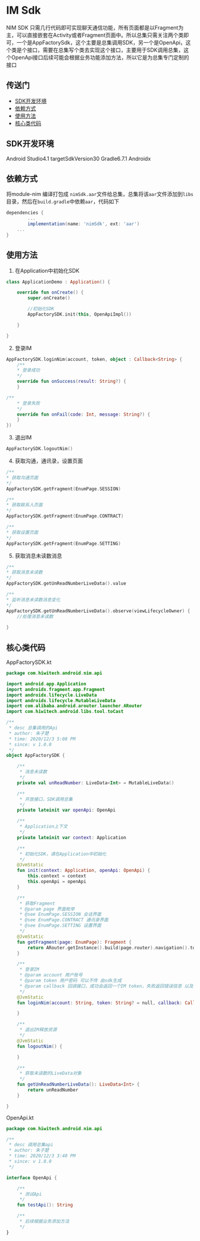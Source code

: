 # IM Sdk

NIM SDK 只需几行代码即可实现聊天通信功能，所有页面都是以Fragment为主，可以直接嵌套在Activity或者Fragment页面中。所以总集只需关注两个类即可，一个是AppFactorySdk，这个主要是总集调用SDK，另一个是OpenApi，这个类是个接口，需要在总集写个类去实现这个接口，主要用于SDK调用总集，这个OpenApi接口后续可能会根据业务功能添加方法，所以它是为总集专门定制的接口

## 传送门

 - [SDK开发环境](SDK开发环境)
 - [依赖方式](依赖方式)
 - [使用方法](使用方法)
 - [核心类代码](核心类代码)

## SDK开发环境

Android Studio4.1
targetSdkVersion30
Gradle6.7.1
Androidx


## 依赖方式

将module-nim 编译打包成 `nimSdk.aar`文件给总集，总集将该`aar`文件添加到`libs`目录，然后在`build.gradle`中依赖`aar`，代码如下

```groovy
dependencies {
		...
		implementation(name: 'nimSdk', ext: 'aar')
    ...
}
```
## 使用方法

1. 在Application中初始化SDK

```kotlin
class ApplicationDemo : Application() {

    override fun onCreate() {
        super.onCreate()

        //初始化SDK
        AppFactorySDK.init(this, OpenApiImpl())

    }

}
```

2. 登录IM

```kotlin
AppFactorySDK.loginNim(account, token, object : Callback<String> {
	/**
	* 登录成功
	*/
	override fun onSuccess(result: String?) {
	}

/**
	* 登录失败
	*/
	override fun onFail(code: Int, message: String?) {
	}
})
```

3. 退出IM

```kotlin
AppFactorySDK.logoutNim()
```

4. 获取沟通，通讯录，设置页面

```kotlin
/**
* 获取沟通页面
*/
AppFactorySDK.getFragment(EnumPage.SESSION)

/**
* 获取联系人页面
*/
AppFactorySDK.getFragment(EnumPage.CONTRACT)

/**
* 获取设置页面
*/
AppFactorySDK.getFragment(EnumPage.SETTING)
```

5. 获取消息未读数消息

```kotlin
/**
* 获取消息未读数
*/
AppFactorySDK.getUnReadNumberLiveData().value

/**
* 监听消息未读数消息变化
*/
AppFactorySDK.getUnReadNumberLiveData().observe(viewLifecycleOwner) { 		number ->
	//处理消息未读数
            
}
```

## 核心类代码

AppFactorySDK.kt

```kotlin
package com.hiwitech.android.nim.api

import android.app.Application
import androidx.fragment.app.Fragment
import androidx.lifecycle.LiveData
import androidx.lifecycle.MutableLiveData
import com.alibaba.android.arouter.launcher.ARouter
import com.hiwitech.android.libs.tool.toCast

/**
 * desc 总集调用的Api
 * author: 朱子楚
 * time: 2020/12/3 5:08 PM
 * since: v 1.0.0
 */
object AppFactorySDK {

    /**
     * 消息未读数
     */
    private val unReadNumber: LiveData<Int> = MutableLiveData()

    /**
     * 开放接口，SDK调用总集
     */
    private lateinit var openApi: OpenApi

    /**
     * Application上下文
     */
    private lateinit var context: Application

    /**
     * 初始化SDK，请在Application中初始化
     */
    @JvmStatic
    fun init(context: Application, openApi: OpenApi) {
        this.context = context
        this.openApi = openApi
    }

    /**
     * 获取Fragment
     * @param page 界面枚举
     * @see EnumPage.SESSION 会话界面
     * @see EnumPage.CONTRACT 通讯录界面
     * @see EnumPage.SETTING 设置界面
     */
    @JvmStatic
    fun getFragment(page: EnumPage): Fragment {
        return ARouter.getInstance().build(page.router).navigation().toCast()
    }

    /**
     * 登录IM
     * @param account 用户账号
     * @param token 用户密码 可以不传 由sdk生成
     * @param callback 回调接口，成功会返回一个IM token，失败返回错误信息 以及错误码
     */
    @JvmStatic
    fun loginNim(account: String, token: String? = null, callback: Callback<String>) {

    }

    /**
     * 退出IM释放资源
     */
    @JvmStatic
    fun logoutNim() {

    }

    /**
     * 获取未读数的LiveData对象
     */
    fun getUnReadNumberLiveData(): LiveData<Int> {
        return unReadNumber
    }

}
```

OpenApi.kt
```kotlin
package com.hiwitech.android.nim.api

/**
 * desc 调用总集api
 * author: 朱子楚
 * time: 2020/12/3 3:40 PM
 * since: v 1.0.0
 */

interface OpenApi {

    /**
     * 测试Api
     */
    fun testApi(): String

    /**
     * 后续根据业务添加方法
     */
}
```